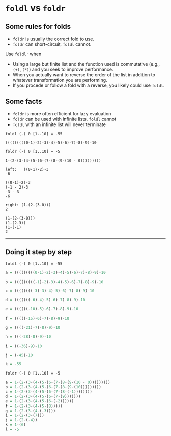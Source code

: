 # `foldl` vs `foldr`

## Some rules for folds

- `foldr` is usually the correct fold to use.
- `foldr` can short-circuit, `foldl` cannot.

Use `foldl'` when
- Using a large but finite list and the function used is commutative (e.g., `(+)`, `(*)`) and you seek to improve performance.
- When you actually want to reverse the order of the list in addition to whatever transformation you are performing.
- If you procede or follow a fold with a reverse, you likely could use `foldl`.

## Some facts
- `foldr` is more often efficient for lazy evaluation
- `foldr` can be used with infinite lists. `foldl` cannot
- `foldl` with an infinite list will never terminate

```
foldl (-) 0 [1..10] = -55

(((((((((0-1)-2)-3)-4)-5)-6)-7)-8)-9)-10

foldr (-) 0 [1..10] = -5

1-(2-(3-(4-(5-(6-(7-(8-(9-(10 - 0)))))))))
```

```
left:   ((0-1)-2)-3
-6

((0-1)-2)-3
(-1 - 2)-3
-3 - 3
-6
```

```
right: (1-(2-(3-0)))
2

(1-(2-(3-0)))
(1-(2-3))
(1-(-1)
2

```

---

## Doing it step by step

`foldl (-) 0 [1..10] = -55`

```haskell
a = (((((((((0-1)-2)-3)-4)-5)-6)-7)-8)-9)-10

b = (((((((((-1)-2)-3)-4)-5)-6)-7)-8)-9)-10

c = ((((((((-3)-3)-4)-5)-6)-7)-8)-9)-10

d = (((((((-6)-4)-5)-6)-7)-8)-9)-10

e = ((((((-10)-5)-6)-7)-8)-9)-10

f = (((((-15)-6)-7)-8)-9)-10

g = ((((-21)-7)-8)-9)-10

h = (((-28)-8)-9)-10

i = ((-36)-9)-10

j = (-45)-10

k = -55
```


`foldr (-) 0 [1..10] = -5`

```haskell
a = 1-(2-(3-(4-(5-(6-(7-(8-(9-(10 - 0)))))))))
b = 1-(2-(3-(4-(5-(6-(7-(8-(9-(10)))))))))
c = 1-(2-(3-(4-(5-(6-(7-(8-(-1))))))))
d = 1-(2-(3-(4-(5-(6-(7-(9)))))))
e = 1-(2-(3-(4-(5-(6-(-2))))))
f = 1-(2-(3-(4-(5-(8)))))
g = 1-(2-(3-(4-(-3))))
i = 1-(2-(3-(7)))
j = 1-(2-(-4))
k = 1-(6)
l = -5
```
